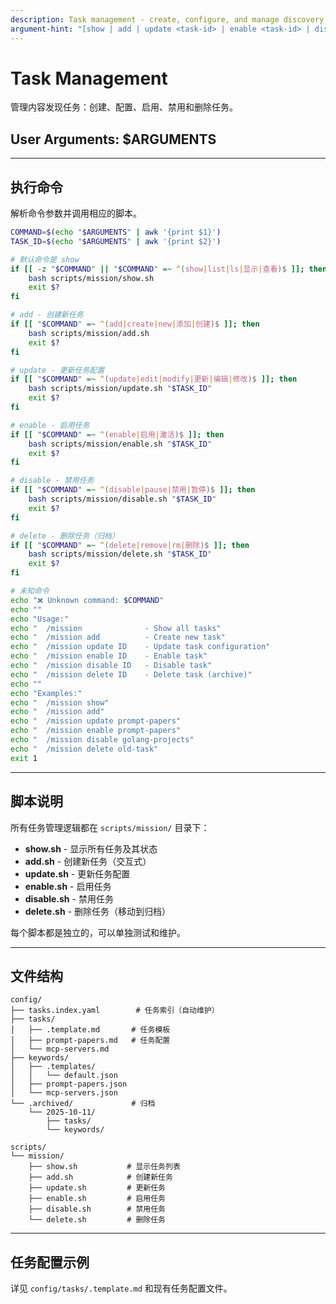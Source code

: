 ```yaml
---
description: Task management - create, configure, and manage discovery tasks
argument-hint: "[show | add | update <task-id> | enable <task-id> | disable <task-id> | delete <task-id>]"
---
```


# Task Management

管理内容发现任务：创建、配置、启用、禁用和删除任务。

## User Arguments: $ARGUMENTS

---

## 执行命令

解析命令参数并调用相应的脚本。

```bash
COMMAND=$(echo "$ARGUMENTS" | awk '{print $1}')
TASK_ID=$(echo "$ARGUMENTS" | awk '{print $2}')

# 默认命令是 show
if [[ -z "$COMMAND" || "$COMMAND" =~ ^(show|list|ls|显示|查看)$ ]]; then
    bash scripts/mission/show.sh
    exit $?
fi

# add - 创建新任务
if [[ "$COMMAND" =~ ^(add|create|new|添加|创建)$ ]]; then
    bash scripts/mission/add.sh
    exit $?
fi

# update - 更新任务配置
if [[ "$COMMAND" =~ ^(update|edit|modify|更新|编辑|修改)$ ]]; then
    bash scripts/mission/update.sh "$TASK_ID"
    exit $?
fi

# enable - 启用任务
if [[ "$COMMAND" =~ ^(enable|启用|激活)$ ]]; then
    bash scripts/mission/enable.sh "$TASK_ID"
    exit $?
fi

# disable - 禁用任务
if [[ "$COMMAND" =~ ^(disable|pause|禁用|暂停)$ ]]; then
    bash scripts/mission/disable.sh "$TASK_ID"
    exit $?
fi

# delete - 删除任务（归档）
if [[ "$COMMAND" =~ ^(delete|remove|rm|删除)$ ]]; then
    bash scripts/mission/delete.sh "$TASK_ID"
    exit $?
fi

# 未知命令
echo "❌ Unknown command: $COMMAND"
echo ""
echo "Usage:"
echo "  /mission              - Show all tasks"
echo "  /mission add          - Create new task"
echo "  /mission update ID    - Update task configuration"
echo "  /mission enable ID    - Enable task"
echo "  /mission disable ID   - Disable task"
echo "  /mission delete ID    - Delete task (archive)"
echo ""
echo "Examples:"
echo "  /mission show"
echo "  /mission add"
echo "  /mission update prompt-papers"
echo "  /mission enable prompt-papers"
echo "  /mission disable golang-projects"
echo "  /mission delete old-task"
exit 1
```

---

## 脚本说明

所有任务管理逻辑都在 `scripts/mission/` 目录下：

- **show.sh** - 显示所有任务及其状态
- **add.sh** - 创建新任务（交互式）
- **update.sh** - 更新任务配置
- **enable.sh** - 启用任务
- **disable.sh** - 禁用任务
- **delete.sh** - 删除任务（移动到归档）

每个脚本都是独立的，可以单独测试和维护。

---

## 文件结构

```
config/
├── tasks.index.yaml        # 任务索引（自动维护）
├── tasks/
│   ├── .template.md       # 任务模板
│   ├── prompt-papers.md   # 任务配置
│   └── mcp-servers.md
├── keywords/
│   ├── .templates/
│   │   └── default.json
│   ├── prompt-papers.json
│   └── mcp-servers.json
└── .archived/             # 归档
    └── 2025-10-11/
        ├── tasks/
        └── keywords/

scripts/
└── mission/
    ├── show.sh           # 显示任务列表
    ├── add.sh            # 创建新任务
    ├── update.sh         # 更新任务
    ├── enable.sh         # 启用任务
    ├── disable.sh        # 禁用任务
    └── delete.sh         # 删除任务
```

---

## 任务配置示例

详见 `config/tasks/.template.md` 和现有任务配置文件。

